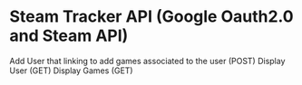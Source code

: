 # Steam Tracker API (Google Oauth2.0 and Steam API)
   Add User that linking to add games associated to the user (POST)
   Display User (GET)
   Display Games (GET) 

